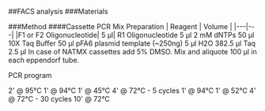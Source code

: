 ##FACS analysis
###Materials

###Method
####Cassette PCR Mix Preparation
| Reagent |	Volume |
|---|---|
|F1 or F2 Oligonucleotide|                  5 μl|
R1 Oligonucleotide                           5 μl
2 mM dNTPs                                    50 μl
10X Taq Buffer                                 50 μl
pFA6 plasmid template (~250ng)     5 μl
H2O                                                  382.5 μl
Taq                                                    2.5 μl
  In case of NATMX cassettes add 5% DMSO. Mix and aliquote 100 μl in each eppendorf tube.

PCR program

2' @ 95°C
1' @ 94°C
1' @ 45°C
4' @ 72°C - 5 cycles
1' @ 94°C
1' @ 52°C
4' @ 72°C - 30 cycles
10' @ 72°C
